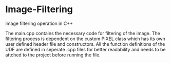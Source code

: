 # Image-Filtering
Image filtering operation in C++

The main.cpp contains the necessary code for filtering of the image. The filtering process is dependent on the custom PIXEL class
which has its own user defined header file and constructors. All the function definitions of the UDF are defined in seperate .cpp files for 
better readability and needs to be attched to the project before running the file.
